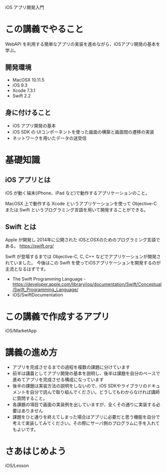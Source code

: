 iOS アプリ開発入門

# この講義でやること

WebAPI を利用する簡単なアプリの実装を進めながら、iOSアプリ開発の基本を学ぶ。

## 開発環境

- MacOSX 10.11.5
- iOS 9.3
- Xcode 7.3.1
- Swift 2.2

## 身に付けること

- iOS アプリ開発の基本
- iOS SDK の UIコンポーネントを使った画面の構築と画面間の遷移の実装
- ネットワークを用いたデータの送受信

# 基礎知識

## iOS アプリとは

iOS が動く端末(iPhone、iPad など)で動作するアプリケーションのこと。

MacOSX 上で動作する Xcode というアプリケーションを使って Objective-C または Swift というプログラミング言語を用いて開発することができる。

## Swift とは

Apple が開発し 2014年に公開された iOSとOSXのためのプログラミング言語である。
https://swift.org/

Swift が登場するまでは Objective-C, C, C++ などでアプリケーションが開発されていました。
今後はこの Swift を使ってiOSアプリケーションを開発するのが主流となるはずです。

- The Swift Programming Language - https://developer.apple.com/library/ios/documentation/Swift/Conceptual/Swift_Programming_Language/
- iOS/SwiftDocumentation

# この講義で作成するアプリ

iOS/MarketApp

# 講義の進め方

- アプリを完成させるまでの過程を複数の課題に分けています
- 前半は講義としてアプリ開発の基本を説明し、後半は課題を自分のペースで進めてアプリを完成させる構成になっています
- 後半の課題は実装方法の説明をしないので、iOS SDKやライブラリのドキュメントを自分で読んで取り組んでください。どうしてもわからなければ講師に質問すること。
- 各課題の項目で画面の実装例を出していますが、全くその通りに実装する必要はありません
- 課題をひと通りを終えてしまった場合はアプリに必要だと思う機能を自分で考えて実装してみてください。その際にサーバ側のプログラムに手を入れてもよいです。

# さあはじめよう

iOS/Lesson
